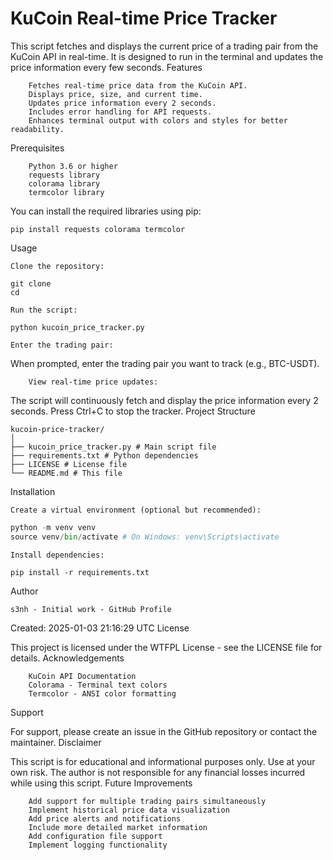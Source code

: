 # KuCoin Real-time Price Tracker

This script fetches and displays the current price of a trading pair from the KuCoin API in real-time. It is designed to run in the terminal and updates the price information every few seconds.
Features
```
    Fetches real-time price data from the KuCoin API.
    Displays price, size, and current time.
    Updates price information every 2 seconds.
    Includes error handling for API requests.
    Enhances terminal output with colors and styles for better readability.
```
Prerequisites
```
    Python 3.6 or higher
    requests library
    colorama library
    termcolor library
```
You can install the required libraries using pip:
```
pip install requests colorama termcolor
```
Usage

    Clone the repository:
```
git clone
cd
```
    Run the script:
```
python kucoin_price_tracker.py
```
    Enter the trading pair:

When prompted, enter the trading pair you want to track (e.g., BTC-USDT).
```
    View real-time price updates:
```
The script will continuously fetch and display the price information every 2 seconds. Press Ctrl+C to stop the tracker.
Project Structure
```
kucoin-price-tracker/
│
├── kucoin_price_tracker.py # Main script file
├── requirements.txt # Python dependencies
├── LICENSE # License file
└── README.md # This file
```
Installation

    Create a virtual environment (optional but recommended):
```python
python -m venv venv
source venv/bin/activate # On Windows: venv\Scripts\activate
```
    Install dependencies:
```
pip install -r requirements.txt
```

Author

    s3nh - Initial work - GitHub Profile

Created: 2025-01-03 21:16:29 UTC
License

This project is licensed under the WTFPL License - see the LICENSE file for details.
Acknowledgements
```
    KuCoin API Documentation
    Colorama - Terminal text colors
    Termcolor - ANSI color formatting
```
Support

For support, please create an issue in the GitHub repository or contact the maintainer.
Disclaimer

This script is for educational and informational purposes only. Use at your own risk. The author is not responsible for any financial losses incurred while using this script.
Future Improvements
```
    Add support for multiple trading pairs simultaneously
    Implement historical price data visualization
    Add price alerts and notifications
    Include more detailed market information
    Add configuration file support
    Implement logging functionality
```
